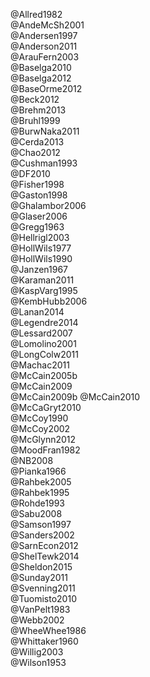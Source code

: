 @Allred1982  
@AndeMcSh2001  
@Andersen1997  
@Anderson2011  
@ArauFern2003  
@Baselga2010  
@Baselga2012  
@BaseOrme2012  
@Beck2012  
@Brehm2013  
@Bruhl1999  
@BurwNaka2011  
@Cerda2013  
@Chao2012  
@Cushman1993  
@DF2010  
@Fisher1998  
@Gaston1998  
@Ghalambor2006  
@Glaser2006  
@Gregg1963  
@Hellrigl2003  
@HollWils1977  
@HollWils1990  
@Janzen1967  
@Karaman2011  
@KaspVarg1995  
@KembHubb2006  
@Lanan2014  
@Legendre2014  
@Lessard2007  
@Lomolino2001  
@LongColw2011  
@Machac2011  
@McCain2005b  
@McCain2009  
@McCain2009b
@McCain2010  
@McCaGryt2010  
@McCoy1990  
@McCoy2002  
@McGlynn2012  
@MoodFran1982  
@NB2008  
@Pianka1966  
@Rahbek2005  
@Rahbek1995  
@Rohde1993  
@Sabu2008  
@Samson1997  
@Sanders2002  
@SarnEcon2012  
@ShelTewk2014  
@Sheldon2015  
@Sunday2011  
@Svenning2011  
@Tuomisto2010  
@VanPelt1983  
@Webb2002  
@WheeWhee1986  
@Whittaker1960  
@Willig2003  
@Wilson1953  